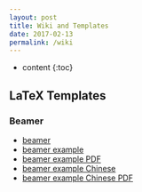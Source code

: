 ```yaml
---
layout: post
title: Wiki and Templates
date: 2017-02-13
permalink: /wiki
---
```


* content
{:toc}


## LaTeX Templates

### Beamer
- [beamer](https://github.com/Guo-Zhang/iGuoTemplates/blob/master/beamer.tex)
- [beamer example](https://github.com/Guo-Zhang/iGuoTemplates/blob/master/beamer_example.tex)
- [beamer example PDF](https://github.com/Guo-Zhang/iGuoTemplates/blob/master/beamer_example.pdf)
- [beamer example Chinese](https://github.com/Guo-Zhang/iGuoTemplates/blob/master/beamer_example_zh-cn.tex)
- [beamer example Chinese PDF](https://github.com/Guo-Zhang/iGuoTemplates/blob/master/beamer_example_zh-cn.pdf)